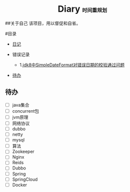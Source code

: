 <h1 align="center">Diary <small><small><small>时间重规划</small></small></small></h1>

##关于自己
该项目，用以督促和自省。
    
#目录
- [日记](docs/diary/gist.md)

- 错误记录
    - 1.[jdk8中SimpleDateFormat对错误日期的校验通过问题](docs/error/SimpleDateFormat.md)
    
* [待办](#待办)  
## 待办
- [ ] java集合
- [ ] concurrent包
- [ ] jvm原理
- [ ] 网络协议
- [ ] dubbo
- [ ] netty
- [ ] mysql
- [ ] 算法
- [ ] Zookeeper
- [ ] Nginx
- [ ] Reids
- [ ] Dubbo
- [ ] Spring
- [ ] SpringCloud
- [ ] Docker